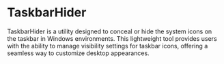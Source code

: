 # TaskbarHider
TaskbarHider is a utility designed to conceal or hide the system icons on the taskbar in Windows environments. This lightweight tool provides users with the ability to manage visibility settings for taskbar icons, offering a seamless way to customize desktop appearances.
